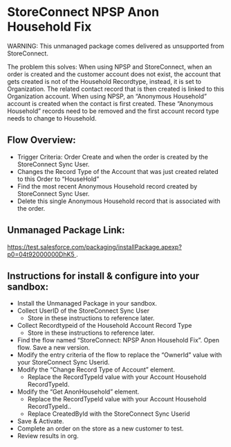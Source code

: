 
# StoreConnect NPSP Anon Household Fix

WARNING: This unmanaged package comes delivered as unsupported from StoreConnect.

The problem this solves:
When using NPSP and StoreConnect, when an order is created and the customer account does not exist, the account that gets created is not of the Household Recordtype, instead, it is set to Organization. The related contact record that is then created is linked to this Organization account. When using NPSP, an “Anonymous Household” account is created when the contact is first created. These “Anonymous Household” records need to be removed and the first account record type needs to change to Household.

## Flow Overview:
- Trigger Criteria: Order Create and  when the order is created by the StoreConnect Sync User.
- Changes the Record Type of the Account that was just created related to this Order to “HouseHold”
- Find the most recent Anonymous Household record created by StoreConnect Sync User.
- Delete this single Anonymous Household record that is associated with the order.

## Unmanaged Package Link:
[https://test.salesforce.com/packaging/installPackage.apexp?p0=04t92000000DhK5 ](https://test.salesforce.com/packaging/installPackage.apexp?p0=04t92000000DhK5).


## Instructions for install & configure into your sandbox:

- Install the Unmanaged Package in your sandbox.
- Collect UserID of the StoreConnect Sync User
    - Store in these instructions to reference later.
- Collect Recordtypeid of the Household Account Record Type
    - Store in these instructions to reference later.
- Find the flow named “StoreConnect: NPSP Anon Household Fix”. Open flow. Save a new version.
- Modify the entry criteria of the flow to replace the “OwnerId” value with your StoreConnect Sync Userid. 
- Modify the “Change Record Type of Account” element. 
    - Replace the RecordTypeId value with your Account Household RecordTypeId.
- Modify the “Get AnonHousehold” element. 
    - Replace the RecordTypeId value with your Account Household RecordTypeId.. 
    - Replace CreatedById with the StoreConnect Sync Userid
- Save & Activate.
- Complete an order on the store as a new customer to test.
- Review results in org.


